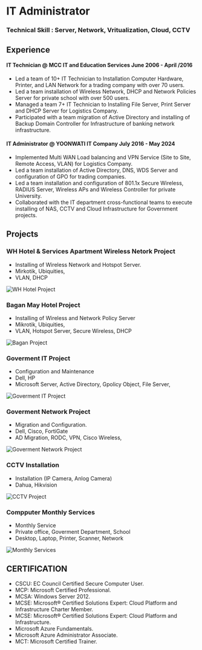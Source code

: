 # IT Administrator

### Technical Skill : Server, Network, Vritualization, Cloud, CCTV ###

## Experience ##
#### IT Technician @ MCC IT and Education Services June 2006 - April /2016 ####
- Led a team of 10+ IT Technician to Installation Computer Hardware, Printer, and LAN Network for a trading company with over 70 users.
- Led a team installation of Wireless Network, DHCP and Network Policies Server for private school with over 500 users.
- Managed a team 7+ IT Technician to Installing File Server, Print Server and DHCP Server for Logistics Company.
- Participated with a team migration of Active Directory and installing of Backup Domain Controller for Infrastructure of banking network infrastructure.

#### IT Administrator @ YOONWATI IT Company July 2016 - May 2024 ####
- Implemented Multi WAN Load balancing and VPN Service (Site to Site, Remote Access, VLAN) for Logistics Company.
- Led a team installation of Active Directory, DNS, WDS Server and configuration of GPO for trading companies.
- Led a team installation and configuration of 801.1x Secure Wireless, RADIUS Server, Wireless APs and Wireless Controller for private University.
- Collaborated with the IT department cross-functional teams to execute installing of NAS, CCTV and Cloud Infrastructure for Government projects.

## Projects ##
### WH Hotel & Services Apartment Wireless Netork Project ###
- Installing of Wireless Network and Hotspot Server.
- Mirkotik, Ubiquities,
- VLAN, DHCP

![WH Hotel Project](/assets/img/001.png)

### Bagan May Hotel Project ###
- Installing of Wireless and Network Policy Server
- Mikrotik, Ubiquities,
- VLAN, Hotspot Server, Secure Wireless, DHCP

![Bagan Project](/assets/img/002.png)

### Goverment IT Project ###
- Configuration and Maintenance
- Dell, HP
- Microsoft Server, Active Directory, Gpolicy Object, File Server,

![Goverment IT Project](/assets/img/003.png)

### Goverment Network Project ###
- Migration and Configuration.
- Dell, Cisco, FortiGate
- AD Migration, RODC, VPN, Cisco Wireless,

![Goverment Network Project](/assets/img/004.png)

### CCTV Installation ###
- Installation (IP Camera, Anlog Camera)
- Dahua, Hikvision

![CCTV Project](/assets/img/005.png)

### Compputer Monthly Services ###
- Monthly Service
- Private office, Goverment Department, School
- Desktop, Laptop, Printer, Scanner, Network

![Monthly Services](/assets/img/006.png)

## CERTIFICATION ##

- CSCU: EC Council Certified Secure Computer User.
- MCP: Microsoft Certified Professional.
- MCSA: Windows Server 2012.
- MCSE: Microsoft® Certified Solutions Expert: Cloud Platform and Infrastructure Charter Member.
- MCSE: Microsoft® Certified Solutions Expert: Cloud Platform and Infrastructure.
- Microsoft Azure Fundamentals.
- Microsoft Azure Administrator Associate.
- MCT: Microsoft Certified Trainer.
